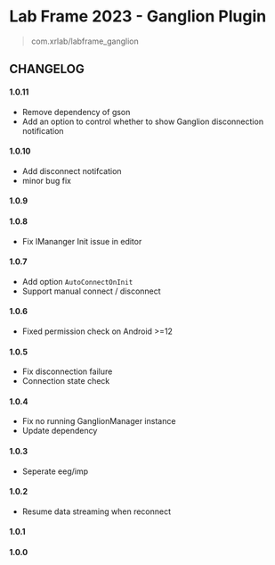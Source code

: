 # Lab Frame 2023 - Ganglion Plugin
> com.xrlab/labframe_ganglion

## CHANGELOG
#### 1.0.11
- Remove dependency of gson
- Add an option to control whether to show Ganglion disconnection notification

#### 1.0.10
- Add disconnect notifcation
- minor bug fix

#### 1.0.9

#### 1.0.8
- Fix IMananger Init issue in editor

#### 1.0.7
- Add option `AutoConnectOnInit`
- Support manual connect / disconnect

#### 1.0.6
- Fixed permission check on Android >=12

#### 1.0.5
- Fix disconnection failure
- Connection state check

#### 1.0.4
- Fix no running GanglionManager instance
- Update dependency

#### 1.0.3
- Seperate eeg/imp

#### 1.0.2
- Resume data streaming when reconnect

#### 1.0.1

#### 1.0.0